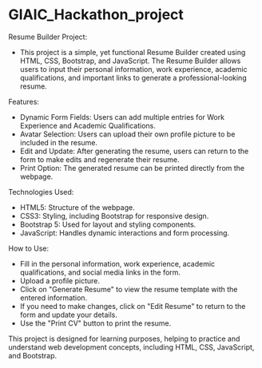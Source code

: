 # GIAIC_Hackathon_project

Resume Builder Project:

- This project is a simple, yet functional Resume Builder created using HTML, CSS, Bootstrap, and JavaScript. The Resume Builder allows users to input their personal information, work experience, academic qualifications, and important links to generate a professional-looking resume.

Features:

- Dynamic Form Fields: Users can add multiple entries for Work Experience and Academic Qualifications.
- Avatar Selection: Users can upload their own profile picture to be included in the resume.
- Edit and Update: After generating the resume, users can return to the form to make edits and regenerate their resume.
- Print Option: The generated resume can be printed directly from the webpage.

Technologies Used:

- HTML5: Structure of the webpage.
- CSS3: Styling, including Bootstrap for responsive design.
- Bootstrap 5: Used for layout and styling components.
- JavaScript: Handles dynamic interactions and form processing.

How to Use:

- Fill in the personal information, work experience, academic qualifications, and social media links in the form.
- Upload a profile picture.
- Click on "Generate Resume" to view the resume template with the entered information.
- If you need to make changes, click on "Edit Resume" to return to the form and update your details.
- Use the "Print CV" button to print the resume.

This project is designed for learning purposes, helping to practice and understand web development concepts, including HTML, CSS, JavaScript, and Bootstrap.
